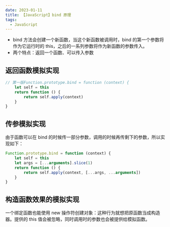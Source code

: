 ```yaml
---
date: 2023-01-11
title: 【JavaScript】bind 原理
tags: 
  - JavaScript
---
```




- bind 方法会创建一个新函数，当这个新函数被调用时，bind 的第一个参数将作为它运行时的 this，之后的一系列参数将作为新函数的参数传入。
- 两个特点：返回一个函数、可以传入参数

## 返回函数模拟实现

```jsx
// 第一版Function.prototype.bind = function (context) {
    let self = this
    return function () {
        return self.apply(context)
    }
}

```

## 传参模拟实现

由于函数可以在 bind 的时候传一部分参数，调用的时候再传剩下的参数，所以实现如下：

```jsx
Function.prototype.bind = function (context) {
    let self = this
    let args = [...arguments].slice(1)
    return function () {
        return self.apply(context, [...args, ...arguments])
    }
}
```

## 构造函数效果的模拟实现

一个绑定函数也能使用 new 操作符创建对象：这种行为就想把原函数当成构造器。提供的 this 值会被忽略，同时调用时的参数也会被提供给模拟函数。